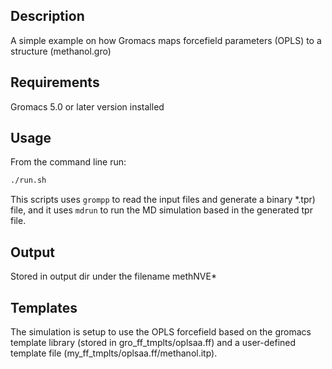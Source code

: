 ## Description
A simple example on how Gromacs maps forcefield parameters (OPLS) to a structure (methanol.gro)

## Requirements
Gromacs 5.0 or later version installed

## Usage
From the command line run:
```bash
./run.sh
``` 
This scripts uses ``grompp`` to read the input files and generate a binary *.tpr) file, and it uses ``mdrun`` to
run the MD simulation based in the generated tpr file. 

## Output
Stored in output dir under the filename methNVE*

## Templates
The simulation is setup to use the OPLS forcefield based on the gromacs template library (stored in gro_ff_tmplts/oplsaa.ff) and a user-defined template file (my_ff_tmplts/oplsaa.ff/methanol.itp).
